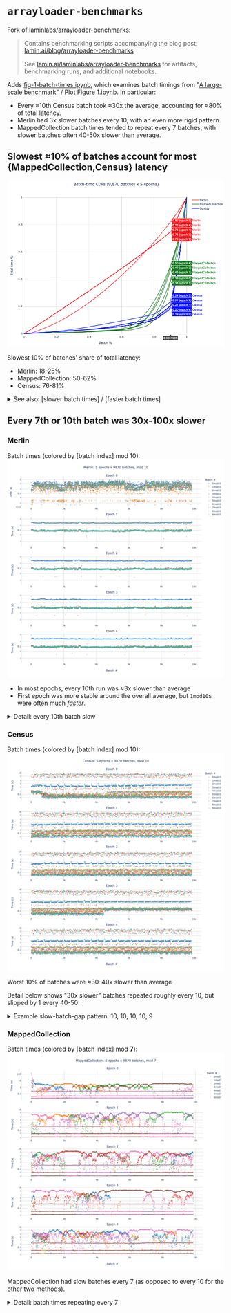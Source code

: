 # `arrayloader-benchmarks`

Fork of [laminlabs/arrayloader-benchmarks]:
> Contains benchmarking scripts accompanying the blog post: [lamin.ai/blog/arrayloader-benchmarks](https://lamin.ai/blog/arrayloader-benchmarks)
>
> See
[lamin.ai/laminlabs/arrayloader-benchmarks](https://lamin.ai/laminlabs/arrayloader-benchmarks)
for artifacts, benchmarking runs, and additional notebooks.

Adds [fig-1-batch-times.ipynb](fig-1-batch-times.ipynb), which examines batch timings from "[A large-scale benchmark]" / [Plot Figure 1.ipynb](Plot%20Figure%201.ipynb). In particular:
- Every ≈10th Census batch took ≈30x the average, accounting for ≈80% of total latency.
- Merlin had 3x slower batches every 10, with an even more rigid pattern.
- MappedCollection batch times tended to repeat every 7 batches, with slower batches often 40-50x slower than average.

## Slowest ≈10% of batches account for most {MappedCollection,Census} latency

[![](screenshots/cdf.gif)](screenshots/)

Slowest 10% of batches' share of total latency:
- Merlin: 18-25%
- MappedCollection: 50-62%
- Census: 76-81%

<details><summary>See also: [slower batch times] / [faster batch times]</summary>

[![](screenshots/ratios.gif)](screenshots/)
</details>

## Every 7th or 10th batch was 30x-100x slower

### Merlin
Batch times (colored by [batch index] mod 10):
[![](img/merlin_batches_mod10.png)](img/merlin_batches_mod10.png)

- In most epochs, every 10th run was ≈3x slower than average
- First epoch was more stable around the overall average, but `1mod10`s were often much *faster*.

<details><summary>Detail: every 10th batch slow</summary>

[![](img/merlin_batches_mod10_1200:1800.png)](img/merlin_batches_mod10_1200:1800.png)

The first epoch exhibited different "every 10th batch" periodicity.
</details>

### Census
Batch times (colored by [batch index] mod 10):
[![](img/census_batches_mod10.png)](img/census_batches_mod10.png)

Worst 10% of batches were ≈30-40x slower than average

Detail below shows "30x slower" batches repeated roughly every 10, but slipped by 1 every 40-50:

<details><summary>Example slow-batch-gap pattern: 10, 10, 10, 10, 9</summary>

[![](img/census_batches_mod10_1200:1800.png)](img/census_batches_mod10_1200:1800.png)
</details>

### MappedCollection
Batch times (colored by [batch index] mod **7**):
[![](img/mappedcollection_batches_mod7.png)](img/mappedcollection_batches_mod7.png)

MappedCollection had slow batches every 7 (as opposed to every 10 for the other two methods).

<details><summary>Detail: batch times repeating every 7</summary>

[![](img/mappedcollection_batches_mod7_1200:1800.png)](img/mappedcollection_batches_mod7_1200:1800.png)
</details>

[laminlabs/arrayloader-benchmarks]: https://github.com/laminlabs/arrayloader-benchmarks
[A large-scale benchmark]: https://lamin.ai/blog/arrayloader-benchmarks#a-large-scale-benchmark
